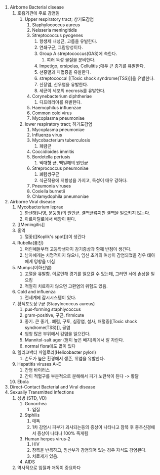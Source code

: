 1. Airborne Bacterial disease
	1. 호흡기관에 주로 감염됨
		1. Upper respiratory tract; 상기도감염
			1. Staphylococcus aureus
			2. Neisseria meningitidis
			3. Streptococcus pyogenes
				1. 항생제 내성균, 고름을 유발한다.
				2. 연쇄구균, 그람양성이다.
				3. Group A streptococcus(GAS)에 속한다.
					1. 여러 독성 물질을 분비한다.
				4. Impetigo, ersipelas, Cellulitis ;매우 큰 종기를 유발한다.
				5. 선홍열과 패혈증을 유발한다.
				6. streptococcal [[Toxic shock syndrome(TSS)]]을 유발한다.
				7. 신장염, 신우염을 유발한다.
				8. 세균이 세포의 necrosis를 유발한다.
			4. Corynebacterium diphtheriae
				1. 디프테리아를 유발한다.
			5. Haemophilus influenzae
			6. Common cold virus
			7. Mycoplasma pneumoniae
		2. lower respiratory tract; 하기도감염
			1. Mycoplasma pneumoniae
			2. Influenza virus
			3. Mycobacterium tuberculosis
				1. 폐렴균
			4. Coccidioides immitis
			5. Bordetella pertusis
				1. 막대형 균, 백일해의 원인균
			6. Streprococcus pneumoniae
				1. 폐렴쌍구균
				2. 식균작용에 저항성을 가지고, 독성이 매우 강하다.
			7. Pneumonia viruses
			8. Coxiella burnetii
			9. Chlamydophila pneumoniae
2. Airborne Viral disease
	1. Mycobacterium leprae
		1. 한센병(나병, 문둥병)의 원인균. 결핵균류지만 결핵을 일으키지 않는다.
		2. 아르마딜로에서 배양이 된다.
	2. [[Meningitis]]
	3. 홍역
		1. 열꽃([[Koplik's spot]])이 생긴다
	4. Rubella(풍진)
		1. 어린애들부터 고등학생까지 감기증상과 함께 반점이 생긴다.
		2. 남자에게는 치명적이지 않으나, 임신 초기의 여성이 감염되었을 경우 태아에게 영향을 미침
	5. Mumps(이하선염)
		1. 고열을 유발함. 이로인해 경기를 일으킬 수 있는데, 그러면 뇌에 손상을 일으킴
		2. 적절히 치료하지 않으면 고환염의 위험도 있음.
	6. Cold and influenza
		1. 전세계에 감시시스템이 있다.
	7. 황색포도상구균 (Stapylococcus aureus)
		1. pus-forming staphlycoccus
		2. gram-positive, 구균, firmicute
		3. 종기. 큰 종기,. 폐렴, 구토, 심장염, 설사, 패혈증[[Toxic shock syndrome(TSS)]], 골염
		4. 엄청 많은 부위에서 감염을 일으킨다.
		5. Mannitol-salt ager (염이 높은 배지)위에서 잘 자란다.
		6. normal flora에도 많이 있다
	8. 헬리코박터 파일로리(Helicobacter pylori)
		1. 손도가 높은 환경에서 생존, 위염을 유발한다.
	9. Hepatitis viruses A~E
		1. 간염 바이러스
		2. 간이 적혈구를 부분적으로 분해해서 피가 노란색이 된다 -> 황달
	10. Ebola
3. Direct-Contact Bacterial and Viral disease
4. Sexually Transmitted Infections
	1. 성병 (STD, VD)
		1. Gonorrhea
			1. 임질
		2. Stphilis
			1. 매독
			2. 1차 감염시 피부가 괴사되는등의 증상이 나타나고 잠복 후 중추신경에서 증상이 나타나 100% 죽게됨
		3. Human herpes virus-2
			1. HIV
			2. 잠복을 반복하고, 임산부가 감염되어 있는 경우 자식도 감염된다.
			3. 치료제가 있음.
		4. AIDS
	2. 역사적으로 임질과 매독이 중요하다